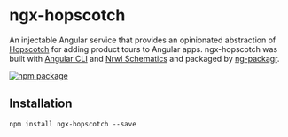 # ngx-hopscotch

An injectable Angular service that provides an opinionated abstraction of [Hopscotch](https://github.com/linkedin/hopscotch) for adding product 
tours to Angular apps. ngx-hopscotch was built with [Angular CLI](https://github.com/angular/angular-cli) and [Nrwl Schematics](https://github.com/nrwl/nx) 
and packaged by [ng-packagr](https://github.com/dherges/ng-packagr).

[![npm package](https://img.shields.io/npm/v/ngx-hopscotch.svg?style=flat-square)](https://www.npmjs.com/package/ngx-hopscotch)

## Installation
```
npm install ngx-hopscotch --save
```
